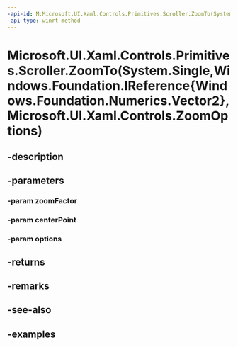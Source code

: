 ```yaml
---
-api-id: M:Microsoft.UI.Xaml.Controls.Primitives.Scroller.ZoomTo(System.Single,Windows.Foundation.IReference{Windows.Foundation.Numerics.Vector2},Microsoft.UI.Xaml.Controls.ZoomOptions)
-api-type: winrt method
---
```


# Microsoft.UI.Xaml.Controls.Primitives.Scroller.ZoomTo(System.Single,Windows.Foundation.IReference{Windows.Foundation.Numerics.Vector2},Microsoft.UI.Xaml.Controls.ZoomOptions)

<!--
public Microsoft.UI.Xaml.Controls.ZoomInfo ZoomTo (float zoomFactor, System.Nullable<System.Numerics.Vector2> centerPoint, Microsoft.UI.Xaml.Controls.ZoomOptions options);
-->


## -description

## -parameters

### -param zoomFactor

### -param centerPoint

### -param options

## -returns

## -remarks

## -see-also

## -examples


